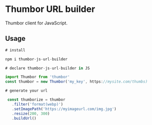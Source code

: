# Thumbor URL builder
Thumbor client for JavaScript.

## Usage

```js
# install

npm i thumbor-js-url-builder
```

```js
# declare thumbor-js-url-builder in JS

import Thumbor from 'thumbor'
const thumbor = new Thumbor('my_key', https://mysite.com/thumbs)

# generate your url

 const thumborize = thumbor
   .filter('format(webp)')
   .setImagePath('https://myimageurl.com/img.jpg')
   .resize(200, 300)
   .buildUrl()
```
